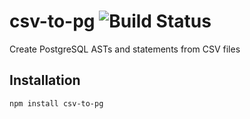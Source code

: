 # csv-to-pg ![Build Status](https://travis-ci.org/pyramation/csv-to-pg.svg?branch=master)

Create PostgreSQL ASTs and statements from CSV files

## Installation

```sh
npm install csv-to-pg
```

